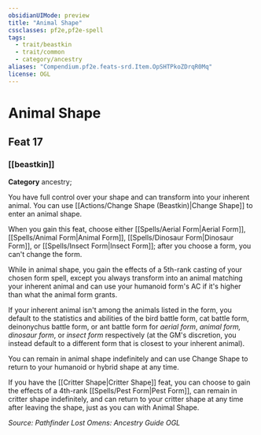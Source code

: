 ```yaml
---
obsidianUIMode: preview
title: "Animal Shape"
cssclasses: pf2e,pf2e-spell
tags:
  - trait/beastkin
  - trait/common
  - category/ancestry
aliases: "Compendium.pf2e.feats-srd.Item.OpSHTPkoZDrqR0Mq"
license: OGL
---
```

# Animal Shape
## Feat 17
### [[beastkin]]

**Category** ancestry; 




You have full control over your shape and can transform into your inherent animal. You can use [[Actions/Change Shape (Beastkin)|Change Shape]] to enter an animal shape.

When you gain this feat, choose either [[Spells/Aerial Form|Aerial Form]], [[Spells/Animal Form|Animal Form]], [[Spells/Dinosaur Form|Dinosaur Form]], or [[Spells/Insect Form|Insect Form]]; after you choose a form, you can't change the form.

While in animal shape, you gain the effects of a 5th-rank casting of your chosen form spell, except you always transform into an animal matching your inherent animal and can use your humanoid form's AC if it's higher than what the animal form grants.

If your inherent animal isn't among the animals listed in the form, you default to the statistics and abilities of the bird battle form, cat battle form, deinonychus battle form, or ant battle form for _aerial form_, _animal form, dinosaur form_, or _insect form_ respectively (at the GM's discretion, you instead default to a different form that is closest to your inherent animal).

You can remain in animal shape indefinitely and can use Change Shape to return to your humanoid or hybrid shape at any time.

If you have the [[Critter Shape|Critter Shape]] feat, you can choose to gain the effects of a 4th-rank [[Spells/Pest Form|Pest Form]], can remain in critter shape indefinitely, and can return to your critter shape at any time after leaving the shape, just as you can with Animal Shape.

*Source: Pathfinder Lost Omens: Ancestry Guide*
*OGL*